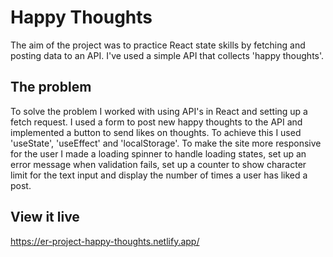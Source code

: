 # Happy Thoughts

The aim of the project was to practice React state skills by fetching and posting data to an API. I've used a simple API that collects 'happy thoughts'. 

## The problem

To solve the problem I worked with using API's in React and setting up a fetch request. I used a form to post new happy thoughts to the API and implemented a button to send likes on thoughts. To achieve this I used 'useState', 'useEffect' and 'localStorage'. To make the site more responsive for the user I made a loading spinner to handle loading states, set up an error message when validation fails, set up a counter to show character limit for the text input and display the number of times a user has liked a post. 

## View it live

https://er-project-happy-thoughts.netlify.app/
